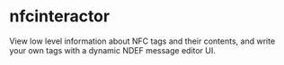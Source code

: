 nfcinteractor
=============

View low level information about NFC tags and their contents, and write your own tags with a dynamic NDEF message editor UI.
